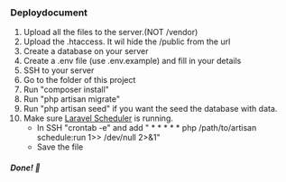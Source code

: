 ### Deploydocument
1) Upload all the files to the server.(NOT /vendor)
2) Upload the .htaccess. It wil hide the /public from the url
3) Create a database on your server
4) Create a .env file (use .env.example) and fill in your details
5) SSH to your server
6) Go to the folder of this project
7) Run "composer install"
8) Run "php artisan migrate"
9) Run "php artisan seed" if you want the seed the database with data.
10) Make sure [Laravel Scheduler](https://laravel.com/docs/5.5/scheduling) is running.
    - In SSH "crontab -e" and add " * * * * * php /path/to/artisan schedule:run 1>> /dev/null 2>&1"
    - Save the file<br>

##### Done! :checkered_flag: